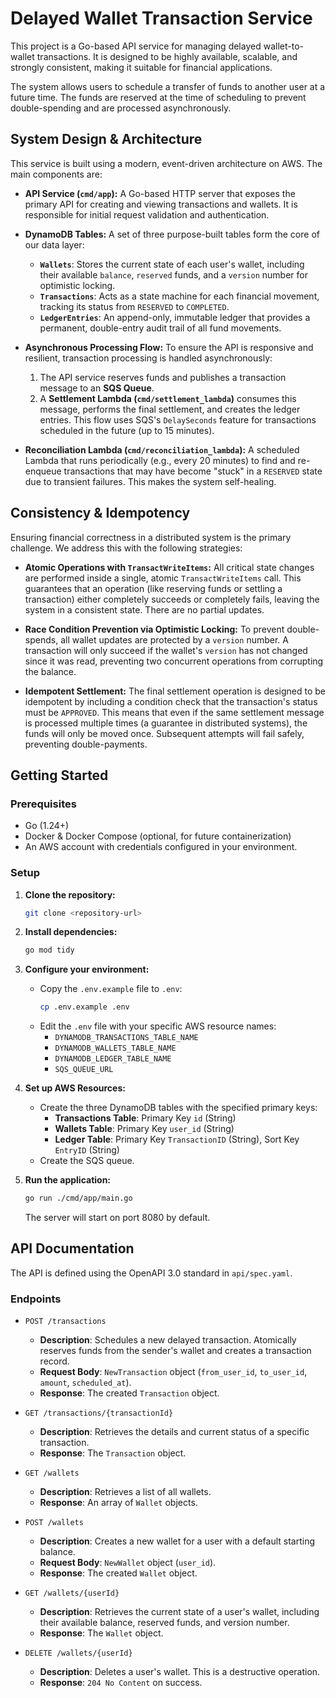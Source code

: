 # Delayed Wallet Transaction Service

This project is a Go-based API service for managing delayed wallet-to-wallet transactions. It is designed to be highly available, scalable, and strongly consistent, making it suitable for financial applications.

The system allows users to schedule a transfer of funds to another user at a future time. The funds are reserved at the time of scheduling to prevent double-spending and are processed asynchronously.

## System Design & Architecture

This service is built using a modern, event-driven architecture on AWS. The main components are:

- **API Service (`cmd/app`):** A Go-based HTTP server that exposes the primary API for creating and viewing transactions and wallets. It is responsible for initial request validation and authentication.

- **DynamoDB Tables:** A set of three purpose-built tables form the core of our data layer:
  - **`Wallets`**: Stores the current state of each user's wallet, including their available `balance`, `reserved` funds, and a `version` number for optimistic locking.
  - **`Transactions`**: Acts as a state machine for each financial movement, tracking its status from `RESERVED` to `COMPLETED`.
  - **`LedgerEntries`**: An append-only, immutable ledger that provides a permanent, double-entry audit trail of all fund movements.

- **Asynchronous Processing Flow:** To ensure the API is responsive and resilient, transaction processing is handled asynchronously:
  1. The API service reserves funds and publishes a transaction message to an **SQS Queue**.
  2. A **Settlement Lambda (`cmd/settlement_lambda`)** consumes this message, performs the final settlement, and creates the ledger entries. This flow uses SQS's `DelaySeconds` feature for transactions scheduled in the future (up to 15 minutes).

- **Reconciliation Lambda (`cmd/reconciliation_lambda`):** A scheduled Lambda that runs periodically (e.g., every 20 minutes) to find and re-enqueue transactions that may have become "stuck" in a `RESERVED` state due to transient failures. This makes the system self-healing.

## Consistency & Idempotency

Ensuring financial correctness in a distributed system is the primary challenge. We address this with the following strategies:

- **Atomic Operations with `TransactWriteItems`:** All critical state changes are performed inside a single, atomic `TransactWriteItems` call. This guarantees that an operation (like reserving funds or settling a transaction) either completely succeeds or completely fails, leaving the system in a consistent state. There are no partial updates.

- **Race Condition Prevention via Optimistic Locking:** To prevent double-spends, all wallet updates are protected by a `version` number. A transaction will only succeed if the wallet's `version` has not changed since it was read, preventing two concurrent operations from corrupting the balance.

- **Idempotent Settlement:** The final settlement operation is designed to be idempotent by including a condition check that the transaction's status must be `APPROVED`. This means that even if the same settlement message is processed multiple times (a guarantee in distributed systems), the funds will only be moved once. Subsequent attempts will fail safely, preventing double-payments.

## Getting Started

### Prerequisites

- Go (1.24+)
- Docker & Docker Compose (optional, for future containerization)
- An AWS account with credentials configured in your environment.

### Setup

1.  **Clone the repository:**
    ```sh
    git clone <repository-url>
    ```

2.  **Install dependencies:**
    ```sh
    go mod tidy
    ```

3.  **Configure your environment:**
    - Copy the `.env.example` file to `.env`:
      ```sh
      cp .env.example .env
      ```
    - Edit the `.env` file with your specific AWS resource names:
      - `DYNAMODB_TRANSACTIONS_TABLE_NAME`
      - `DYNAMODB_WALLETS_TABLE_NAME`
      - `DYNAMODB_LEDGER_TABLE_NAME`
      - `SQS_QUEUE_URL`

4.  **Set up AWS Resources:**
    - Create the three DynamoDB tables with the specified primary keys:
      - **Transactions Table**: Primary Key `id` (String)
      - **Wallets Table**: Primary Key `user_id` (String)
      - **Ledger Table**: Primary Key `TransactionID` (String), Sort Key `EntryID` (String)
    - Create the SQS queue.

5.  **Run the application:**
    ```sh
    go run ./cmd/app/main.go
    ```
    The server will start on port 8080 by default.

## API Documentation

The API is defined using the OpenAPI 3.0 standard in `api/spec.yaml`.

### Endpoints

- `POST /transactions`
  - **Description**: Schedules a new delayed transaction. Atomically reserves funds from the sender's wallet and creates a transaction record.
  - **Request Body**: `NewTransaction` object (`from_user_id`, `to_user_id`, `amount`, `scheduled_at`).
  - **Response**: The created `Transaction` object.

- `GET /transactions/{transactionId}`
  - **Description**: Retrieves the details and current status of a specific transaction.
  - **Response**: The `Transaction` object.

- `GET /wallets`
  - **Description**: Retrieves a list of all wallets.
  - **Response**: An array of `Wallet` objects.

- `POST /wallets`
  - **Description**: Creates a new wallet for a user with a default starting balance.
  - **Request Body**: `NewWallet` object (`user_id`).
  - **Response**: The created `Wallet` object.

- `GET /wallets/{userId}`
  - **Description**: Retrieves the current state of a user's wallet, including their available balance, reserved funds, and version number.
  - **Response**: The `Wallet` object.

- `DELETE /wallets/{userId}`
  - **Description**: Deletes a user's wallet. This is a destructive operation.
  - **Response**: `204 No Content` on success.
